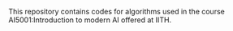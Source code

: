 This repository contains codes for algorithms used in the course AI5001:Introduction to modern AI offered at IITH.
